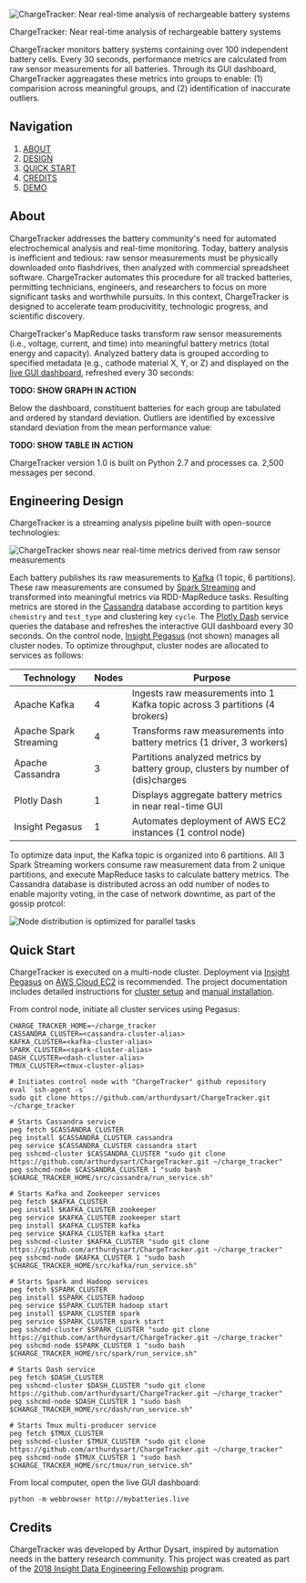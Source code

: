 ![ChargeTracker: Near real-time analysis of rechargeable battery systems](https://s3.amazonaws.com/arthur-dysart-github-media/chargetracker/full_logo.png)

ChargeTracker: Near real-time analysis of rechargeable battery systems

ChargeTracker monitors battery systems containing over 100 independent battery cells. Every 30 seconds, performance metrics are calculated from raw sensor measurements for all batteries. Through its GUI dashboard, ChargeTracker aggreagates these metrics into groups to enable: (1) comparision across meaningful groups, and (2) identification of inaccurate outliers.

## Navigation
1. [ABOUT](#about)
2. [DESIGN](#engineering-design)
3. [QUICK START](#quick-start)
4. [CREDITS](#credits)
5. [DEMO](http://mybatteries.live)

## About
ChargeTracker addresses the battery community's need for automated electrochemical analysis and real-time monitoring. Today, battery analysis is inefficient and tedious: raw sensor measurements must be physically downloaded onto flashdrives, then analyzed with commercial spreadsheet software. ChargeTracker automates this procedure for all tracked batteries, permitting technicians, engineers, and researchers to focus on more significant tasks and worthwhile pursuits. In this context, ChargeTracker is designed to accelerate team producivitity, technologic progress, and scientific discovery.

ChargeTracker's MapReduce tasks transform raw sensor measurements (i.e., voltage, current, and time) into meaningful battery metrics (total energy and capacity). Analyzed battery data is grouped according to specified metadata (e.g., cathode material X, Y, or Z) and displayed on the [live GUI dashboard](http://mybatteries.live), refreshed every 30 seconds:

**TODO: SHOW GRAPH IN ACTION**

Below the dashboard, constituent batteries for each group are tabulated and ordered by standard deviation. Outliers are identified by excessive standard deviation from the mean performance value:

**TODO: SHOW TABLE IN ACTION**

ChargeTracker version 1.0 is built on Python 2.7 and processes ca. 2,500 messages per second.

## Engineering Design
ChargeTracker is a streaming analysis pipeline built with open-source technologies:

![ChargeTracker shows near real-time metrics derived from raw sensor measurements](https://s3.amazonaws.com/arthur-dysart-github-media/chargetracker/pipeline.png)

Each battery publishes its raw measurements to [Kafka](https://kafka.apache.org/) (1 topic, 6 partitions). These raw measurements are consumed by [Spark Streaming](https://spark.apache.org/streaming/) and transformed into meaningful metrics via RDD-MapReduce tasks. Resulting metrics are stored in the [Cassandra](http://cassandra.apache.org/) database according to partition keys `chemistry` and `test_type` and clustering key `cycle`. The [Plotly Dash](https://dash.plot.ly/introduction) service queries the database and refreshes the interactive GUI dashboard every 30 seconds. On the control node, [Insight Pegasus](https://github.com/InsightDataScience/pegasus) (not shown) manages all cluster nodes. To optimize throughput, cluster nodes are allocated to services as follows:

| Technology             | Nodes | Purpose                                                                          |
|------------------------|-------|----------------------------------------------------------------------------------|
| Apache Kafka           |   4   | Ingests raw measurements into 1 Kafka topic across 3 partitions (4 brokers)      |
| Apache Spark Streaming |   4   | Transforms raw measurements into battery metrics (1 driver, 3 workers)           |
| Apache Cassandra       |   3   | Partitions analyzed metrics by battery group, clusters by number of (dis)charges |
| Plotly Dash            |   1   | Displays aggregate battery metrics in near real-time GUI                         |
| Insight Pegasus        |   1   | Automates deployment of AWS EC2 instances (1 control node)                       |

To optimize data input, the Kafka topic is organized into 6 partitions. All 3 Spark Streaming workers consume raw measurement data from 2 unique partitions, and execute MapReduce tasks to calculate battery metrics. The Cassandra database is distributed across an odd number of nodes to enable majority voting, in the case of network downtime, as part of the gossip protcol:

![Node distribution is optimized for parallel tasks](https://s3.amazonaws.com/arthur-dysart-github-media/chargetracker/cluster_design.png)

## Quick Start
ChargeTracker is executed on a multi-node cluster. Deployment via [Insight Pegasus](https://github.com/InsightDataScience/pegasus) on [AWS Cloud EC2](https://aws.amazon.com/ec2/) is recommended. The project documentation includes detailed instructions for [cluster setup](doc/cluster_setup.md) and [manual installation](doc/manual_install.md).

From control node, initiate all cluster services using Pegasus:
```
CHARGE_TRACKER_HOME=~/charge_tracker
CASSANDRA_CLUSTER=<cassandra-cluster-alias>
KAFKA_CLUSTER=<kafka-cluster-alias>
SPARK_CLUSTER=<spark-cluster-alias>
DASH_CLUSTER=<dash-cluster-alias>
TMUX_CLUSTER=<tmux-cluster-alias>

# Initiates control node with "ChargeTracker" github repository
eval `ssh-agent -s`
sudo git clone https://github.com/arthurdysart/ChargeTracker.git ~/charge_tracker

# Starts Cassandra service
peg fetch $CASSANDRA_CLUSTER
peg install $CASSANDRA_CLUSTER cassandra
peg service $CASSANDRA_CLUSTER cassandra start
peg sshcmd-cluster $CASSANDRA_CLUSTER "sudo git clone https://github.com/arthurdysart/ChargeTracker.git ~/charge_tracker"
peg sshcmd-node $CASSANDRA_CLUSTER 1 "sudo bash $CHARGE_TRACKER_HOME/src/cassandra/run_service.sh"

# Starts Kafka and Zookeeper services
peg fetch $KAFKA_CLUSTER
peg install $KAFKA_CLUSTER zookeeper
peg service $KAFKA_CLUSTER zookeeper start
peg install $KAFKA_CLUSTER kafka
peg service $KAFKA_CLUSTER kafka start
peg sshcmd-cluster $KAFKA_CLUSTER "sudo git clone https://github.com/arthurdysart/ChargeTracker.git ~/charge_tracker"
peg sshcmd-node $KAFKA_CLUSTER 1 "sudo bash $CHARGE_TRACKER_HOME/src/kafka/run_service.sh"

# Starts Spark and Hadoop services
peg fetch $SPARK_CLUSTER
peg install $SPARK_CLUSTER hadoop
peg service $SPARK_CLUSTER hadoop start
peg install $SPARK_CLUSTER spark
peg service $SPARK_CLUSTER spark start
peg sshcmd-cluster $SPARK_CLUSTER "sudo git clone https://github.com/arthurdysart/ChargeTracker.git ~/charge_tracker"
peg sshcmd-node $SPARK_CLUSTER 1 "sudo bash $CHARGE_TRACKER_HOME/src/spark/run_service.sh"

# Starts Dash service
peg fetch $DASH_CLUSTER
peg sshcmd-cluster $DASH_CLUSTER "sudo git clone https://github.com/arthurdysart/ChargeTracker.git ~/charge_tracker"
peg sshcmd-node $DASH_CLUSTER 1 "sudo bash $CHARGE_TRACKER_HOME/src/dash/run_service.sh"

# Starts Tmux multi-producer service
peg fetch $TMUX_CLUSTER
peg sshcmd-cluster $TMUX_CLUSTER "sudo git clone https://github.com/arthurdysart/ChargeTracker.git ~/charge_tracker"
peg sshcmd-node $TMUX_CLUSTER 1 "sudo bash $CHARGE_TRACKER_HOME/src/tmux/run_service.sh"
```

From local computer, open the live GUI dashboard:
```
python -m webbrowser http://mybatteries.live
```


## Credits
ChargeTracker was developed by Arthur Dysart, inspired by automation needs in the battery research community. This project was created as part of the [2018 Insight Data Engineering Fellowship](https://www.insightdataengineering.com/) program.